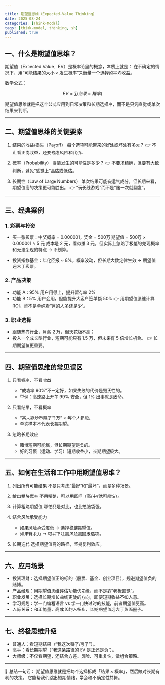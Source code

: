 ```yaml
---

title: 期望值思维（Expected-Value Thinking）
date: 2025-08-24
categories: [Think-Model]
tags: [think-model, thinking, sh]
published: true
---
```



## 一、什么是期望值思维？

期望值（Expected Value，EV）是概率论里的概念，本质上就是：
在不确定的情况下，用“可能结果的大小 × 发生概率”来衡量一个选择的平均收益。

数学公式：

$$
EV = \sum (结果 \times 概率)
$$

期望值思维就是把这个公式应用到日常决策和长期选择中，而不是只凭直觉或单次结果来判断。

---

## 二、期望值思维的关键要素

1. 结果的收益/损失（Payoff）
   每个选项可能带来的好处或坏处有多大？
   👉 不止看正向收益，还要考虑风险和代价。

2. 概率（Probability）
   事情发生的可能性是多少？
   👉 不要求精确，但要有大致判断，避免“感觉上”高估或低估。

3. 长期性（Law of Large Numbers）
   单次结果可能有运气成分，但长期来看，期望值高的决策更可能胜出。
   👉 “玩长线游戏”而不是“赌一次就翻盘”。

---

## 三、经典案例

### 1. 彩票与投资

* 买一张彩票：中奖概率 = 0.000001，奖金 = 500万
  期望值 = 500万 × 0.000001 ≈ 5 元
  成本是 2 元，看似赚 3 元，但实际上忽略了极低的兑现概率和无法复现的特点 → 不划算。

* 投资指数基金：年化回报 \~ 8%，概率波动，但长期大数定律生效 → 期望值远大于彩票。

### 2. 产品决策

* 功能 A：95% 用户用得上，提升留存率 2%
* 功能 B：5% 用户会用，但能提升大客户签单额 50%
  👉 用期望值思维计算 ROI，而不是单纯看“用的人多还是少”。

### 3. 职业选择

* 跟随热门行业，月薪 2 万，但天花板不高；
* 投入一个成长型行业，短期可能只有 1.5 万，但未来有 5 倍增长机会。
  👉 长期期望值更重要。

---

## 四、期望值思维的常见误区

1. 只看概率，不看收益

   * “成功率 90%”不一定好，如果失败的代价是毁灭性的。
   * 举例：高速路上开车 99% 安全，但 1% 出事就是致命。

2. 只看结果，不看概率

   * “某人靠炒币赚了千万” ≠ 每个人都能。
   * 单次样本不代表长期期望。

3. 忽略长期效应

   * 赌博短期可能赢，但长期期望是负的。
   * 好的习惯（运动、学习）短期收益小，长期期望极大。

---

## 五、如何在生活和工作中用期望值思维？

1. 列出所有可能结果
   不是只考虑“最好”和“最坏”，而是多种场景。

2. 给出粗略概率
   不用精确，可以用区间（高/中/低可能性）。

3. 计算粗略期望值
   哪怕只是对比，也比拍脑袋强。

4. 结合风险承受能力

   * 如果风险承受度低 → 选择稳健期望值。
   * 如果有余力 → 可以下注高风险高回报选项。

5. 长期迭代
   选择期望值高的路径，坚持复利效应。

---

## 六、应用场景

* 投资理财：选择期望值正的标的（股票、基金、创业项目），规避期望值负的赌博。
* 产品经理：用期望值思维评估功能优先级，而不是靠“老板直觉”。
* 职业发展：选择长期增长曲线更陡的方向，即便短期收益不如人意。
* 学习规划：学一门编程语言 vs 学一门快过时的技能，前者期望值更高。
* 人际关系：和正能量、高成长的人相处，长期期望值远大于负面圈子。

---

## 七、终极思维升级

* 普通人：看短期结果（“我这次赚了/亏了”）。
* 高手：看长期期望（“我这条路径的 EV 是正还是负”）。
* 大师级：不仅看期望，还结合方差、风险、可重复性，做组合策略。

---

📌 总结一句话：
期望值思维就是把每个选择拆成「结果 × 概率」，然后做对长期有利的决策。
它能帮我们跳出短期情绪，学会和不确定性共舞。

